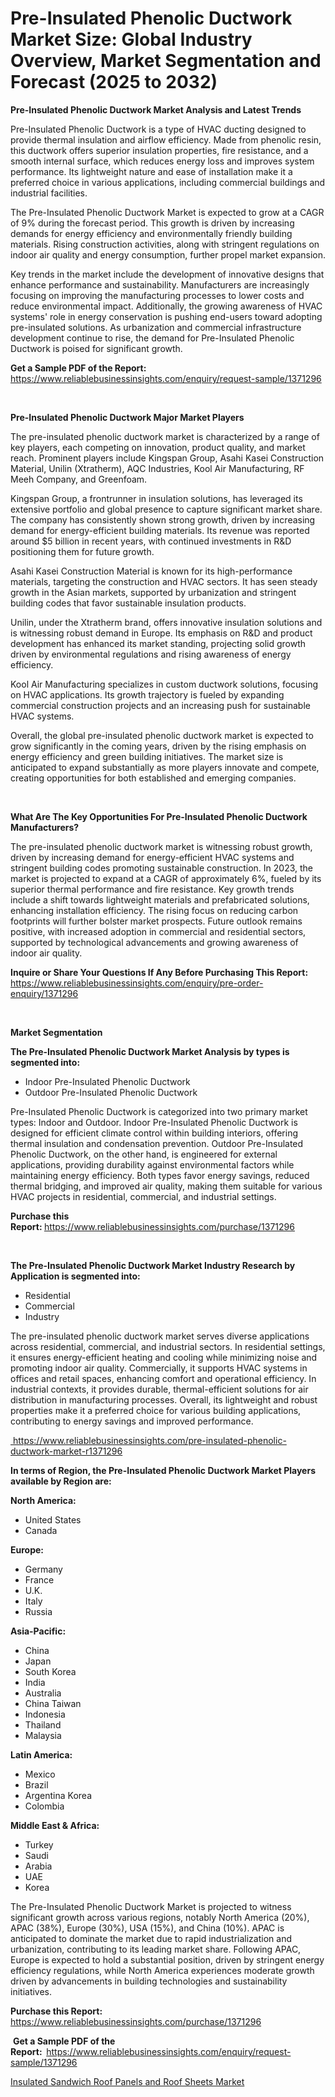 <p><h1>Pre-Insulated Phenolic Ductwork Market Size: Global Industry Overview, Market Segmentation and Forecast (2025 to 2032)</h1></p><p><strong>Pre-Insulated Phenolic Ductwork Market Analysis and Latest Trends</strong></p>
<p><p>Pre-Insulated Phenolic Ductwork is a type of HVAC ducting designed to provide thermal insulation and airflow efficiency. Made from phenolic resin, this ductwork offers superior insulation properties, fire resistance, and a smooth internal surface, which reduces energy loss and improves system performance. Its lightweight nature and ease of installation make it a preferred choice in various applications, including commercial buildings and industrial facilities.</p><p>The Pre-Insulated Phenolic Ductwork Market is expected to grow at a CAGR of 9% during the forecast period. This growth is driven by increasing demands for energy efficiency and environmentally friendly building materials. Rising construction activities, along with stringent regulations on indoor air quality and energy consumption, further propel market expansion.</p><p>Key trends in the market include the development of innovative designs that enhance performance and sustainability. Manufacturers are increasingly focusing on improving the manufacturing processes to lower costs and reduce environmental impact. Additionally, the growing awareness of HVAC systems' role in energy conservation is pushing end-users toward adopting pre-insulated solutions. As urbanization and commercial infrastructure development continue to rise, the demand for Pre-Insulated Phenolic Ductwork is poised for significant growth.</p></p>
<p><strong>Get a Sample PDF of the Report:&nbsp;</strong> <a href="https://www.reliablebusinessinsights.com/enquiry/request-sample/1371296?utm_campaign=3350&utm_medium=2&utm_source=Github&utm_content=ia&utm_term=22032025&utm_id=pre-insulated-phenolic-ductwork">https://www.reliablebusinessinsights.com/enquiry/request-sample/1371296</a></p>
<p>&nbsp;</p>
<p><strong>Pre-Insulated Phenolic Ductwork Major Market Players</strong></p>
<p><p>The pre-insulated phenolic ductwork market is characterized by a range of key players, each competing on innovation, product quality, and market reach. Prominent players include Kingspan Group, Asahi Kasei Construction Material, Unilin (Xtratherm), AQC Industries, Kool Air Manufacturing, RF Meeh Company, and Greenfoam. </p><p>Kingspan Group, a frontrunner in insulation solutions, has leveraged its extensive portfolio and global presence to capture significant market share. The company has consistently shown strong growth, driven by increasing demand for energy-efficient building materials. Its revenue was reported around $5 billion in recent years, with continued investments in R&D positioning them for future growth.</p><p>Asahi Kasei Construction Material is known for its high-performance materials, targeting the construction and HVAC sectors. It has seen steady growth in the Asian markets, supported by urbanization and stringent building codes that favor sustainable insulation products.</p><p>Unilin, under the Xtratherm brand, offers innovative insulation solutions and is witnessing robust demand in Europe. Its emphasis on R&D and product development has enhanced its market standing, projecting solid growth driven by environmental regulations and rising awareness of energy efficiency.</p><p>Kool Air Manufacturing specializes in custom ductwork solutions, focusing on HVAC applications. Its growth trajectory is fueled by expanding commercial construction projects and an increasing push for sustainable HVAC systems. </p><p>Overall, the global pre-insulated phenolic ductwork market is expected to grow significantly in the coming years, driven by the rising emphasis on energy efficiency and green building initiatives. The market size is anticipated to expand substantially as more players innovate and compete, creating opportunities for both established and emerging companies.</p></p>
<p>&nbsp;</p>
<p><strong>What Are The Key Opportunities For Pre-Insulated Phenolic Ductwork Manufacturers?</strong></p>
<p><p>The pre-insulated phenolic ductwork market is witnessing robust growth, driven by increasing demand for energy-efficient HVAC systems and stringent building codes promoting sustainable construction. In 2023, the market is projected to expand at a CAGR of approximately 6%, fueled by its superior thermal performance and fire resistance. Key growth trends include a shift towards lightweight materials and prefabricated solutions, enhancing installation efficiency. The rising focus on reducing carbon footprints will further bolster market prospects. Future outlook remains positive, with increased adoption in commercial and residential sectors, supported by technological advancements and growing awareness of indoor air quality.</p></p>
<p><strong>Inquire or Share Your Questions If Any Before Purchasing This Report:</strong> <a href="https://www.reliablebusinessinsights.com/enquiry/pre-order-enquiry/1371296?utm_campaign=3350&utm_medium=2&utm_source=Github&utm_content=ia&utm_term=22032025&utm_id=pre-insulated-phenolic-ductwork">https://www.reliablebusinessinsights.com/enquiry/pre-order-enquiry/1371296</a></p>
<p>&nbsp;</p>
<p><strong>Market Segmentation</strong></p>
<p><strong>The Pre-Insulated Phenolic Ductwork Market Analysis by types is segmented into:</strong></p>
<p><ul><li>Indoor Pre-Insulated Phenolic Ductwork</li><li>Outdoor Pre-Insulated Phenolic Ductwork</li></ul></p>
<p><p>Pre-Insulated Phenolic Ductwork is categorized into two primary market types: Indoor and Outdoor. Indoor Pre-Insulated Phenolic Ductwork is designed for efficient climate control within building interiors, offering thermal insulation and condensation prevention. Outdoor Pre-Insulated Phenolic Ductwork, on the other hand, is engineered for external applications, providing durability against environmental factors while maintaining energy efficiency. Both types favor energy savings, reduced thermal bridging, and improved air quality, making them suitable for various HVAC projects in residential, commercial, and industrial settings.</p></p>
<p><strong>Purchase this Report:&nbsp;</strong><a href="https://www.reliablebusinessinsights.com/purchase/1371296?utm_campaign=3350&utm_medium=2&utm_source=Github&utm_content=ia&utm_term=22032025&utm_id=pre-insulated-phenolic-ductwork">https://www.reliablebusinessinsights.com/purchase/1371296</a></p>
<p>&nbsp;</p>
<p><strong>The Pre-Insulated Phenolic Ductwork Market Industry Research by Application is segmented into:</strong></p>
<p><ul><li>Residential</li><li>Commercial</li><li>Industry</li></ul></p>
<p><p>The pre-insulated phenolic ductwork market serves diverse applications across residential, commercial, and industrial sectors. In residential settings, it ensures energy-efficient heating and cooling while minimizing noise and promoting indoor air quality. Commercially, it supports HVAC systems in offices and retail spaces, enhancing comfort and operational efficiency. In industrial contexts, it provides durable, thermal-efficient solutions for air distribution in manufacturing processes. Overall, its lightweight and robust properties make it a preferred choice for various building applications, contributing to energy savings and improved performance.</p></p>
<p><a href="https://www.reliablebusinessinsights.com/pre-insulated-phenolic-ductwork-market-r1371296?utm_campaign=3350&utm_medium=2&utm_source=Github&utm_content=ia&utm_term=22032025&utm_id=pre-insulated-phenolic-ductwork">&nbsp;https://www.reliablebusinessinsights.com/pre-insulated-phenolic-ductwork-market-r1371296</a></p>
<p><strong>In terms of Region, the Pre-Insulated Phenolic Ductwork Market Players available by Region are:</strong></p>
<p>
    <p> <strong> North America: </strong>
        <ul>
            <li>United States</li>
            <li>Canada</li>
        </ul>
        </p> 
    <p> <strong> Europe: </strong>
        <ul>
            <li>Germany</li>
            <li>France</li>
            <li>U.K.</li>
            <li>Italy</li>
            <li>Russia</li>
        </ul>
        </p> 
    <p> <strong> Asia-Pacific: </strong>
        <ul>
            <li>China</li>
            <li>Japan</li>
            <li>South Korea</li>
            <li>India</li>
            <li>Australia</li>
            <li>China Taiwan</li>
            <li>Indonesia</li>
            <li>Thailand</li>
            <li>Malaysia</li>
        </ul>
        </p> 
    <p> <strong> Latin America: </strong>
        <ul>
            <li>Mexico</li>
            <li>Brazil</li>
            <li>Argentina Korea</li>
            <li>Colombia</li>
        </ul>
        </p> 
    <p> <strong> Middle East & Africa: </strong>
        <ul>
            <li>Turkey</li>
            <li>Saudi</li>
            <li>Arabia</li>
            <li>UAE</li>
            <li>Korea</li>
        </ul>
    </p>
    </p>
<p><p>The Pre-Insulated Phenolic Ductwork Market is projected to witness significant growth across various regions, notably North America (20%), APAC (38%), Europe (30%), USA (15%), and China (10%). APAC is anticipated to dominate the market due to rapid industrialization and urbanization, contributing to its leading market share. Following APAC, Europe is expected to hold a substantial position, driven by stringent energy efficiency regulations, while North America experiences moderate growth driven by advancements in building technologies and sustainability initiatives.</p></p>
<p><strong>Purchase this Report: </strong><a href="https://www.reliablebusinessinsights.com/purchase/1371296?utm_campaign=3350&utm_medium=2&utm_source=Github&utm_content=ia&utm_term=22032025&utm_id=pre-insulated-phenolic-ductwork">https://www.reliablebusinessinsights.com/purchase/1371296</a></p>
<p>&nbsp;<strong>Get a Sample PDF of the Report:&nbsp;&nbsp;</strong><a href="https://www.reliablebusinessinsights.com/enquiry/request-sample/1371296?utm_campaign=3350&utm_medium=2&utm_source=Github&utm_content=ia&utm_term=22032025&utm_id=pre-insulated-phenolic-ductwork">https://www.reliablebusinessinsights.com/enquiry/request-sample/1371296</a></p>
<p><strong></strong></p>
<p><p><a href="https://github.com/chaiszepkadk/Market-Research-Report-List-1/blob/main/insulated-sandwich-roof-panels-and-roof-sheets-market.md?utm_campaign=3350&utm_medium=2&utm_source=Github&utm_content=ia&utm_term=22032025&utm_id=pre-insulated-phenolic-ductwork">Insulated Sandwich Roof Panels and Roof Sheets Market</a></p></p>